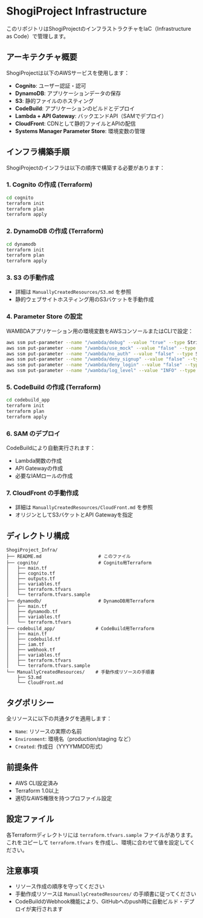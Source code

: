 # ShogiProject Infrastructure

このリポジトリはShogiProjectのインフラストラクチャをIaC（Infrastructure as Code）で管理します。

## アーキテクチャ概要

ShogiProjectは以下のAWSサービスを使用します：

- **Cognito**: ユーザー認証・認可
- **DynamoDB**: アプリケーションデータの保存
- **S3**: 静的ファイルのホスティング
- **CodeBuild**: アプリケーションのビルドとデプロイ
- **Lambda + API Gateway**: バックエンドAPI（SAMでデプロイ）
- **CloudFront**: CDNとして静的ファイルとAPIの配信
- **Systems Manager Parameter Store**: 環境変数の管理

## インフラ構築手順

ShogiProjectのインフラは以下の順序で構築する必要があります：

### 1. Cognito の作成 (Terraform)

```bash
cd cognito
terraform init
terraform plan
terraform apply
```

### 2. DynamoDB の作成 (Terraform)

```bash
cd dynamodb
terraform init
terraform plan
terraform apply
```

### 3. S3 の手動作成

- 詳細は `ManuallyCreatedResources/S3.md` を参照
- 静的ウェブサイトホスティング用のS3バケットを手動作成

### 4. Parameter Store の設定

WAMBDAアプリケーション用の環境変数をAWSコンソールまたはCLIで設定：

```bash
aws ssm put-parameter --name "/wambda/debug" --value "true" --type String --overwrite
aws ssm put-parameter --name "/wambda/use_mock" --value "false" --type String --overwrite
aws ssm put-parameter --name "/wambda/no_auth" --value "false" --type String --overwrite
aws ssm put-parameter --name "/wambda/deny_signup" --value "false" --type String --overwrite
aws ssm put-parameter --name "/wambda/deny_login" --value "false" --type String --overwrite
aws ssm put-parameter --name "/wambda/log_level" --value "INFO" --type String --overwrite
```

### 5. CodeBuild の作成 (Terraform)

```bash
cd codebuild_app
terraform init
terraform plan
terraform apply
```

### 6. SAM のデプロイ

CodeBuildにより自動実行されます：
- Lambda関数の作成
- API Gatewayの作成
- 必要なIAMロールの作成

### 7. CloudFront の手動作成

- 詳細は `ManuallyCreatedResources/CloudFront.md` を参照
- オリジンとしてS3バケットとAPI Gatewayを指定

## ディレクトリ構成

```
ShogiProject_Infra/
├── README.md                     # このファイル
├── cognito/                      # Cognito用Terraform
│   ├── main.tf
│   ├── cognito.tf
│   ├── outputs.tf
│   ├── variables.tf
│   ├── terraform.tfvars
│   └── terraform.tfvars.sample
├── dynamodb/                     # DynamoDB用Terraform
│   ├── main.tf
│   ├── dynamodb.tf
│   ├── variables.tf
│   └── terraform.tfvars
├── codebuild_app/               # CodeBuild用Terraform  
│   ├── main.tf
│   ├── codebuild.tf
│   ├── iam.tf
│   ├── webhook.tf
│   ├── variables.tf
│   ├── terraform.tfvars
│   └── terraform.tfvars.sample
└── ManuallyCreatedResources/    # 手動作成リソースの手順書
    ├── S3.md
    └── CloudFront.md
```

## タグポリシー

全リソースに以下の共通タグを適用します：

- `Name`: リソースの実際の名前
- `Environment`: 環境名（production/staging など）
- `Created`: 作成日（YYYYMMDD形式）

## 前提条件

- AWS CLI設定済み
- Terraform 1.0以上
- 適切なAWS権限を持つプロファイル設定

## 設定ファイル

各Terraformディレクトリには `terraform.tfvars.sample` ファイルがあります。
これをコピーして `terraform.tfvars` を作成し、環境に合わせて値を設定してください。

## 注意事項

- リソース作成の順序を守ってください
- 手動作成リソースは `ManuallyCreatedResources/` の手順書に従ってください
- CodeBuildのWebhook機能により、GitHubへのpush時に自動ビルド・デプロイが実行されます